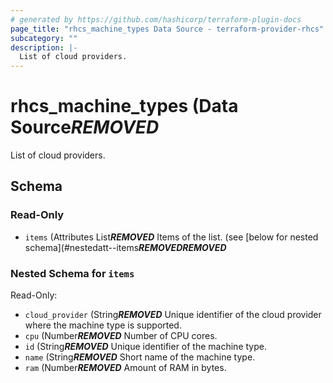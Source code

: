 ```yaml
---
# generated by https://github.com/hashicorp/terraform-plugin-docs
page_title: "rhcs_machine_types Data Source - terraform-provider-rhcs"
subcategory: ""
description: |-
  List of cloud providers.
---
```


# rhcs_machine_types (Data Source***REMOVED***

List of cloud providers.



<!-- schema generated by tfplugindocs -->
## Schema

### Read-Only

- `items` (Attributes List***REMOVED*** Items of the list. (see [below for nested schema](#nestedatt--items***REMOVED******REMOVED***

<a id="nestedatt--items"></a>
### Nested Schema for `items`

Read-Only:

- `cloud_provider` (String***REMOVED*** Unique identifier of the cloud provider where the machine type is supported.
- `cpu` (Number***REMOVED*** Number of CPU cores.
- `id` (String***REMOVED*** Unique identifier of the machine type.
- `name` (String***REMOVED*** Short name of the machine type.
- `ram` (Number***REMOVED*** Amount of RAM in bytes.


